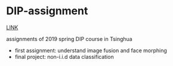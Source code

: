 # DIP-assignment

[LINK](https://www.cmwonderland.com/blog/2019/04/23/52_DIP/)

assignments of 2019 spring DIP course in Tsinghua
- first assignment: understand image fusion and face morphing
- final project: non-i.i.d data classification
